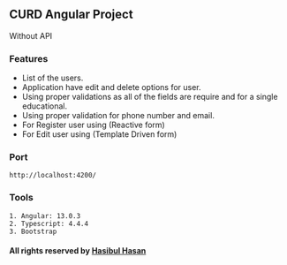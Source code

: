 ## CURD Angular Project

Without API

###  Features
- List of the users.
- Application have edit and delete options for user.
- Using proper validations as all of the fields are require and for a single educational.
- Using proper validation for phone number and email.
- For Register user using (Reactive form)
- For Edit user using (Template Driven form)

### Port
```
http://localhost:4200/
```

### Tools
    1. Angular: 13.0.3
    2. Typescript: 4.4.4
    3. Bootstrap


#### All rights reserved by <a href='hasibul-hasan.netlify.com'>Hasibul Hasan<a>